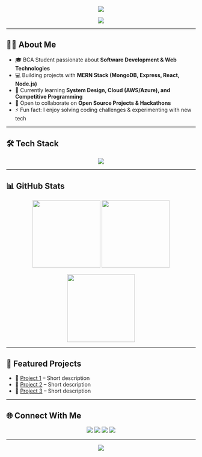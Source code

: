 <!-- Banner / Header -->
<p align="center">
  <img src="https://capsule-render.vercel.app/api?type=waving&color=gradient&height=200&section=header&text=Sudeep%20Toppo&fontSize=50&fontAlignY=35&animation=twinkling&fontColor=fff"/>
</p>

<!-- Typing Animation -->
<p align="center">
  <a href="https://github.com/sudeepstoppo">
    <img src="https://readme-typing-svg.herokuapp.com?lines=Full+Stack+Developer;BCA+Student;MERN+Stack+Enthusiast;Always+Learning!&center=true&width=500&height=45"/>
  </a>
</p>

---

## 👨‍💻 About Me
- 🎓 BCA Student passionate about **Software Development & Web Technologies**  
- 💻 Building projects with **MERN Stack (MongoDB, Express, React, Node.js)**  
- 🌱 Currently learning **System Design, Cloud (AWS/Azure), and Competitive Programming**  
- 🤝 Open to collaborate on **Open Source Projects & Hackathons**  
- ⚡ Fun fact: I enjoy solving coding challenges & experimenting with new tech  

---

## 🛠️ Tech Stack
<p align="center">
  <img src="https://skillicons.dev/icons?i=html,css,tailwind,js,react,redux,nodejs,express,mongodb,mysql,java,python,git,github,vscode" />
</p>

---

## 📊 GitHub Stats
<p align="center">
  <img src="https://github-readme-stats.vercel.app/api?username=sudeeptoppo&show_icons=true&theme=radical" height="180"/>
  <img src="https://github-readme-streak-stats.herokuapp.com/?user=sudeeptoppo&theme=radical" height="180"/>
</p>

<p align="center">
  <img src="https://github-readme-stats.vercel.app/api/top-langs/?username=sudeeptoppo&layout=compact&theme=radical" height="180"/>
</p>

---

## 🚀 Featured Projects
- 🔹 [Project 1](#) – Short description  
- 🔹 [Project 2](#) – Short description  
- 🔹 [Project 3](#) – Short description  

---

## 🌐 Connect With Me
<p align="center">
  <a href="mailto:your.email@example.com"><img src="https://img.shields.io/badge/Email-D14836?style=for-the-badge&logo=gmail&logoColor=white"/></a>
  <a href="https://linkedin.com/in/yourprofile"><img src="https://img.shields.io/badge/LinkedIn-0077b5?style=for-the-badge&logo=linkedin&logoColor=white"/></a>
  <a href="https://twitter.com/yourhandle"><img src="https://img.shields.io/badge/Twitter-1DA1F2?style=for-the-badge&logo=twitter&logoColor=white"/></a>
  <a href="https://github.com/sudeepstoppo"><img src="https://img.shields.io/badge/GitHub-171515?style=for-the-badge&logo=github&logoColor=white"/></a>
</p>

---

<!-- Footer -->
<p align="center">
  <img src="https://capsule-render.vercel.app/api?type=waving&color=gradient&height=120&section=footer"/>
</p>
